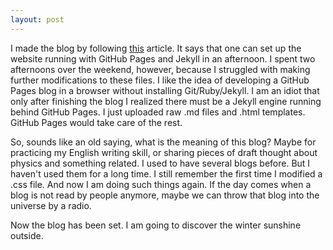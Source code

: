```yaml
---
layout: post
---
```

I made the blog by following [this](http://jmcglone.com/guides/github-pages/) article. It says that one can set up the website running with GitHub Pages and Jekyll in an afternoon. I spent two afternoons over the weekend, however, because I struggled with making further modifications to these files. I like the idea of developing a GitHub Pages blog in a browser without installing Git/Ruby/Jekyll. I am an idiot that only after finishing the blog I realized there must be a Jekyll engine running behind GitHub Pages. I just uploaded raw .md files and .html templates. GitHub Pages would take care of the rest.

So, sounds like an old saying, what is the meaning of this blog? Maybe for practicing my English writing skill, or sharing pieces of draft thought about physics and something related. I used to have several blogs before. But I haven't used them for a long time. I still remember the first time I modified a .css file. And now I am doing such things again. If the day comes when a blog is not read by people anymore, maybe we can throw that blog into the universe by a radio.

Now the blog has been set. I am going to discover the winter sunshine outside. 
